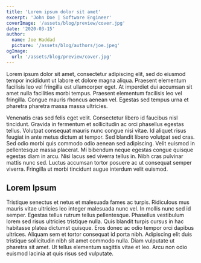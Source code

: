 ```yaml
---
title: 'Lorem ipsum dolor sit amet'
excerpt: 'John Doe | Software Engineer'
coverImage: '/assets/blog/preview/cover.jpg'
date: '2020-03-15'
author:
  name: Joe Haddad
  picture: '/assets/blog/authors/joe.jpeg'
ogImage:
  url: '/assets/blog/preview/cover.jpg'
---
```


Lorem ipsum dolor sit amet, consectetur adipiscing elit, sed do eiusmod tempor incididunt ut labore
et dolore magna aliqua. Praesent elementum facilisis leo vel fringilla est ullamcorper eget. At
imperdiet dui accumsan sit amet nulla facilities morbi tempus. Praesent elementum facilisis leo vel
fringilla. Congue mauris rhoncus aenean vel. Egestas sed tempus urna et pharetra pharetra massa
massa ultricies.

Venenatis cras sed felis eget velit. Consectetur libero id faucibus nisl tincidunt. Gravida in
fermentum et sollicitudin ac orci phasellus egestas tellus. Volutpat consequat mauris nunc congue
nisi vitae. Id aliquet risus feugiat in ante metus dictum at tempor. Sed blandit libero volutpat sed
cras. Sed odio morbi quis commodo odio aenean sed adipiscing. Velit euismod in pellentesque massa
placerat. Mi bibendum neque egestas congue quisque egestas diam in arcu. Nisi lacus sed viverra
tellus in. Nibh cras pulvinar mattis nunc sed. Luctus accumsan tortor posuere ac ut consequat semper
viverra. Fringilla ut morbi tincidunt augue interdum velit euismod.

## Lorem Ipsum

Tristique senectus et netus et malesuada fames ac turpis. Ridiculous mus mauris vitae ultricies leo
integer malesuada nunc vel. In mollis nunc sed id semper. Egestas tellus rutrum tellus pellentesque.
Phasellus vestibulum lorem sed risus ultricies tristique nulla. Quis blandit turpis cursus in hac
habitasse platea dictumst quisque. Eros donec ac odio tempor orci dapibus ultrices. Aliquam sem et
tortor consequat id porta nibh. Adipiscing elit duis tristique sollicitudin nibh sit amet commodo
nulla. Diam vulputate ut pharetra sit amet. Ut tellus elementum sagittis vitae et leo. Arcu non odio
euismod lacinia at quis risus sed vulputate.
